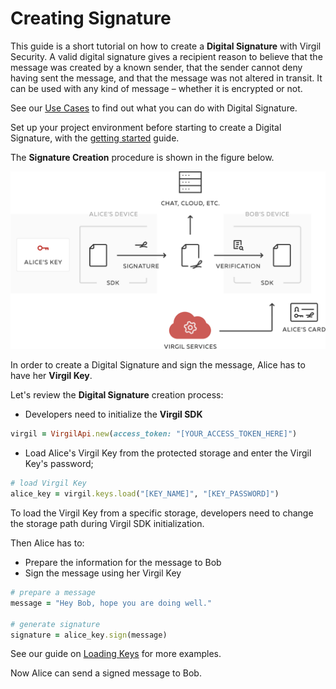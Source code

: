 # Creating Signature

This guide is a short tutorial on how to create a **Digital Signature** with Virgil Security. A valid digital signature gives a recipient reason to believe that the message was created by a known sender, that the sender cannot deny having sent the message, and that the message was not altered in transit. It can be used with any kind of message – whether it is encrypted or not.

See our [Use Cases](https://github.com/VirgilSecurity/virgil-sdk-ruby/tree/docs-review/documentation) to find out what you can do with Digital Signature.

Set up your project environment before starting to create a Digital Signature, with the [getting started](/documentation/guides/configuration/client-configuration.md) guide.

The **Signature Creation** procedure is shown in the figure below.

![Virgil Signature Intro](/documentation/img/Signature_introduction.png "Create Signature")

In order to create a Digital Signature and sign the message, Alice has to have her **Virgil Key**.


Let's review the **Digital Signature** creation process:

- Developers need to initialize the **Virgil SDK**

```ruby
virgil = VirgilApi.new(access_token: "[YOUR_ACCESS_TOKEN_HERE]")
```

- Load Alice's Virgil Key from the protected storage and enter the Virgil Key's password;

```ruby
# load Virgil Key
alice_key = virgil.keys.load("[KEY_NAME]", "[KEY_PASSWORD]")
```

To load the Virgil Key from a specific storage, developers need to change the storage path during Virgil SDK initialization.

Then Alice has to:
- Prepare the information for the message to Bob
- Sign the message using her Virgil Key

```ruby
# prepare a message
message = "Hey Bob, hope you are doing well."

# generate signature
signature = alice_key.sign(message)
```

See our guide on [Loading Keys](/documentation/guides/virgil-key/loading-key.md) for more examples.

Now Alice can send a signed message to Bob.
